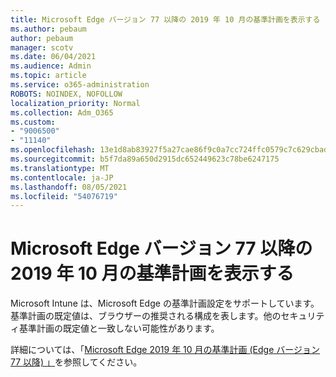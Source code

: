 ```yaml
---
title: Microsoft Edge バージョン 77 以降の 2019 年 10 月の基準計画を表示する
ms.author: pebaum
author: pebaum
manager: scotv
ms.date: 06/04/2021
ms.audience: Admin
ms.topic: article
ms.service: o365-administration
ROBOTS: NOINDEX, NOFOLLOW
localization_priority: Normal
ms.collection: Adm_O365
ms.custom:
- "9006500"
- "11140"
ms.openlocfilehash: 13e1d8ab83927f5a27cae86f9c0a7cc724ffc0579c7c629cbad49f4464a38a2c
ms.sourcegitcommit: b5f7da89a650d2915dc652449623c78be6247175
ms.translationtype: MT
ms.contentlocale: ja-JP
ms.lasthandoff: 08/05/2021
ms.locfileid: "54076719"
---
```

# <a name="view-the-october-2019-baseline-for-microsoft-edge-versions-77-and-later"></a>Microsoft Edge バージョン 77 以降の 2019 年 10 月の基準計画を表示する

Microsoft Intune は、Microsoft Edge の基準計画設定をサポートしています。 基準計画の既定値は、ブラウザーの推奨される構成を表します。他のセキュリティ基準計画の既定値と一致しない可能性があります。

詳細については、「[Microsoft Edge 2019 年 10 月の基準計画 (Edge バージョン 77 以降) 」](/mem/intune/protect/security-baseline-settings-edge?pivots=edge-october-2019)を参照してください。